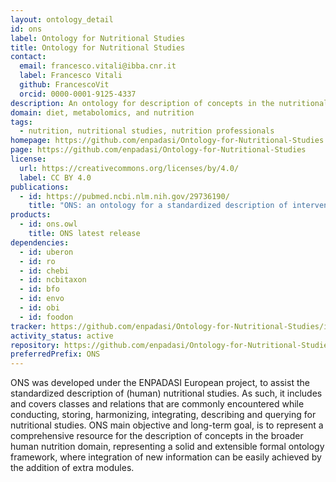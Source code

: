 ```yaml
---
layout: ontology_detail
id: ons
label: Ontology for Nutritional Studies
title: Ontology for Nutritional Studies
contact:
  email: francesco.vitali@ibba.cnr.it
  label: Francesco Vitali
  github: FrancescoVit
  orcid: 0000-0001-9125-4337
description: An ontology for description of concepts in the nutritional studies domain.
domain: diet, metabolomics, and nutrition
tags:
  - nutrition, nutritional studies, nutrition professionals
homepage: https://github.com/enpadasi/Ontology-for-Nutritional-Studies
page: https://github.com/enpadasi/Ontology-for-Nutritional-Studies
license:
  url: https://creativecommons.org/licenses/by/4.0/
  label: CC BY 4.0
publications:
  - id: https://pubmed.ncbi.nlm.nih.gov/29736190/
    title: "ONS: an ontology for a standardized description of interventions and observational studies in nutrition"
products:
  - id: ons.owl
    title: ONS latest release
dependencies:
  - id: uberon
  - id: ro
  - id: chebi
  - id: ncbitaxon
  - id: bfo
  - id: envo
  - id: obi
  - id: foodon
tracker: https://github.com/enpadasi/Ontology-for-Nutritional-Studies/issues
activity_status: active
repository: https://github.com/enpadasi/Ontology-for-Nutritional-Studies
preferredPrefix: ONS
---
```


ONS was developed under the ENPADASI European project, to assist the standardized description of (human) nutritional studies. As such, it includes and covers classes and relations that are commonly encountered while conducting, storing, harmonizing, integrating, describing and querying for nutritional studies. ONS main objective and long-term goal, is to represent a comprehensive resource for the description of concepts in the broader human nutrition domain, representing a solid and extensible formal ontology framework, where integration of new information can be easily achieved by the addition of extra modules.
